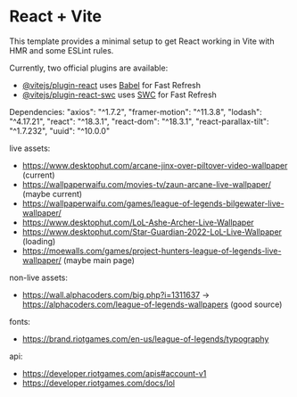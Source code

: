 # React + Vite

This template provides a minimal setup to get React working in Vite with HMR and some ESLint rules.

Currently, two official plugins are available:

- [@vitejs/plugin-react](https://github.com/vitejs/vite-plugin-react/blob/main/packages/plugin-react/README.md) uses [Babel](https://babeljs.io/) for Fast Refresh
- [@vitejs/plugin-react-swc](https://github.com/vitejs/vite-plugin-react-swc) uses [SWC](https://swc.rs/) for Fast Refresh


Dependencies: 
    "axios": "^1.7.2",
    "framer-motion": "^11.3.8",
    "lodash": "^4.17.21",
    "react": "^18.3.1",
    "react-dom": "^18.3.1",
    "react-parallax-tilt": "^1.7.232",
    "uuid": "^10.0.0"

live assets: 
- https://www.desktophut.com/arcane-jinx-over-piltover-video-wallpaper (current)
- https://wallpaperwaifu.com/movies-tv/zaun-arcane-live-wallpaper/ (maybe current)
- https://wallpaperwaifu.com/games/league-of-legends-bilgewater-live-wallpaper/ 
- https://www.desktophut.com/LoL-Ashe-Archer-Live-Wallpaper
- https://www.desktophut.com/Star-Guardian-2022-LoL-Live-Wallpaper (loading)
- https://moewalls.com/games/project-hunters-league-of-legends-live-wallpaper/ (maybe main page)

non-live assets:
- https://wall.alphacoders.com/big.php?i=1311637 -> https://alphacoders.com/league-of-legends-wallpapers (good source)

fonts: 
- https://brand.riotgames.com/en-us/league-of-legends/typography

api:
- https://developer.riotgames.com/apis#account-v1
- https://developer.riotgames.com/docs/lol
